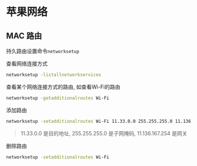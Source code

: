 # 苹果网络

## MAC 路由
持久路由设置命令`networksetup`

查看网络连接方式
```bash
networksetup -listallnetworkservices
```

查看某个网络连接方式的路由, 如查看Wi-Fi的路由

```bash
networksetup -getadditionalroutes Wi-Fi
```

添加路由

```bash
networksetup -setadditionalroutes Wi-Fi 11.33.0.0 255.255.255.0 11.136.167.254
```

> 11.33.0.0 是目的地址, 255.255.255.0 是子网掩码, 11.136.167.254 是网关

删除路由

```bash
networksetup -setadditionalroutes Wi-Fi
```